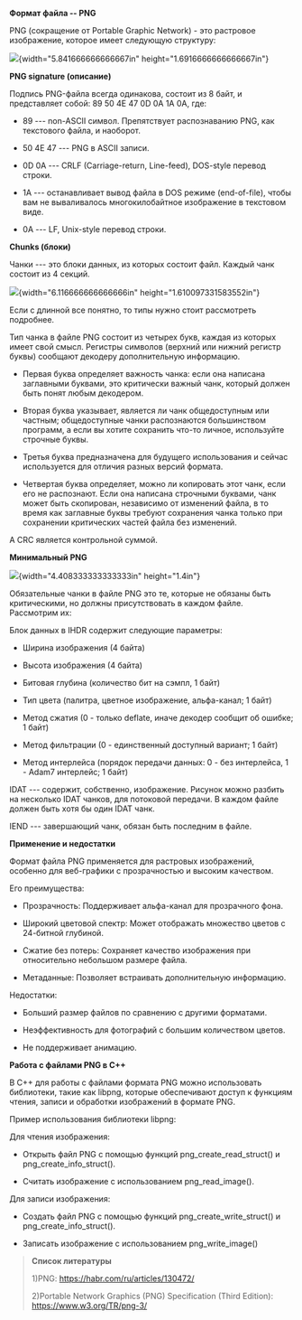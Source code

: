 **Формат файла -- PNG**

PNG (сокращение от Portable Graphic Network) - это растровое
изображение, которое имеет следующую структуру:

![](vertopal_721ab491426e4884bc0260216da08b83/media/image1.png){width="5.841666666666667in"
height="1.6916666666666667in"}

**PNG signature (описание)**

Подпись PNG-файла всегда одинакова, состоит из 8 байт, и представляет
собой: 89 50 4E 47 0D 0A 1A 0A, где:

-   89 --- non-ASCII символ. Препятствует распознаванию PNG, как
    текстового файла, и наоборот.

-   50 4E 47 --- PNG в ASCII записи.

-   0D 0A --- CRLF (Carriage-return, Line-feed), DOS-style перевод
    строки.

-   1A --- останавливает вывод файла в DOS режиме (end-of-file), чтобы
    вам не вываливалось многокилобайтное изображение в текстовом виде.

-   0A --- LF, Unix-style перевод строки.

**Chunks (блоки)**

Чанки --- это блоки данных, из которых состоит файл. Каждый чанк состоит
из 4 секций.

![](vertopal_721ab491426e4884bc0260216da08b83/media/image2.png){width="6.116666666666666in"
height="1.610097331583552in"}

Если с длинной все понятно, то типы нужно стоит рассмотреть подробнее.

Тип чанка в файле PNG состоит из четырех букв, каждая из которых имеет
свой смысл. Регистры символов (верхний или нижний регистр буквы)
сообщают декодеру дополнительную информацию.

-   Первая буква определяет важность чанка: если она написана заглавными
    буквами, это критически важный чанк, который должен быть понят любым
    декодером.

-   Вторая буква указывает, является ли чанк общедоступным или частным;
    общедоступные чанки распознаются большинством программ, а если вы
    хотите сохранить что-то личное, используйте строчные буквы.

-   Третья буква предназначена для будущего использования и сейчас
    используется для отличия разных версий формата.

-   Четвертая буква определяет, можно ли копировать этот чанк, если его
    не распознают. Если она написана строчными буквами, чанк может быть
    скопирован, независимо от изменений файла, в то время как заглавные
    буквы требуют сохранения чанка только при сохранении критических
    частей файла без изменений.

А CRC является контрольной суммой.

**Минимальный PNG**

![](vertopal_721ab491426e4884bc0260216da08b83/media/image3.png){width="4.408333333333333in"
height="1.4in"}

Обязательные чанки в файле PNG это те, которые не обязаны быть
критическими, но должны присутствовать в каждом файле. Рассмотрим их:

Блок данных в IHDR содержит следующие параметры:

-   Ширина изображения (4 байта)

-   Высота изображения (4 байта)

-   Битовая глубина (количество бит на сэмпл, 1 байт)

-   Тип цвета (палитра, цветное изображение, альфа-канал; 1 байт)

-   Метод сжатия (0 - только deflate, иначе декодер сообщит об ошибке; 1
    байт)

-   Метод фильтрации (0 - единственный доступный вариант; 1 байт)

-   Метод интерлейса (порядок передачи данных: 0 - без интерлейса, 1 -
    Adam7 интерлейс; 1 байт)

IDAT --- содержит, собственно, изображение. Рисунок можно разбить на
несколько IDAT чанков, для потоковой передачи. В каждом файле должен
быть хотя бы один IDAT чанк.

IEND --- завершающий чанк, обязан быть последним в файле.

**Применение и недостатки**

Формат файла PNG применяется для растровых изображений, особенно для
веб-графики с прозрачностью и высоким качеством.

Его преимущества:

-   Прозрачность: Поддерживает альфа-канал для прозрачного фона.

-   Широкий цветовой спектр: Может отображать множество цветов с
    24-битной глубиной.

-   Сжатие без потерь: Сохраняет качество изображения при относительно
    небольшом размере файла.

-   Метаданные: Позволяет встраивать дополнительную информацию.

Недостатки:

-   Больший размер файлов по сравнению с другими форматами.

-   Неэффективность для фотографий с большим количеством цветов.

-   Не поддерживает анимацию.

**Работа с файлами PNG в C++**

В C++ для работы с файлами формата PNG можно использовать библиотеки,
такие как libpng, которые обеспечивают доступ к функциям чтения, записи
и обработки изображений в формате PNG.

Пример использования библиотеки libpng:

Для чтения изображения:

-   Открыть файл PNG с помощью функций png_create_read_struct() и
    png_create_info_struct().

-   Считать изображение с использованием png_read_image().

Для записи изображения:

-   Создать файл PNG с помощью функций png_create_write_struct() и
    png_create_info_struct().

-   Записать изображение с использованием png_write_image()

> **Список литературы**
>
> 1)PNG: <https://habr.com/ru/articles/130472/>
>
> 2)Portable Network Graphics (PNG) Specification (Third Edition):
> https://www.w3.org/TR/png-3/
